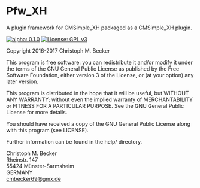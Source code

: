 Pfw_XH
======

A plugin framework for CMSimple_XH packaged as a CMSimple_XH plugin.

[![alpha: 0.1.0](https://img.shields.io/badge/alpha-0.1.0-red.svg)](https://github.com/cmb69/pfw_xh/releases/tag/0.1.0)
[![License: GPL v3](https://img.shields.io/badge/License-GPL%20v3-blue.svg)](http://www.gnu.org/licenses/gpl-3.0)

Copyright 2016-2017 Christoph M. Becker

This program is free software: you can redistribute it and/or modify
it under the terms of the GNU General Public License as published by
the Free Software Foundation, either version 3 of the License, or
(at your option) any later version.

This program is distributed in the hope that it will be useful,
but WITHOUT ANY WARRANTY; without even the implied warranty of
MERCHANTABILITY or FITNESS FOR A PARTICULAR PURPOSE.  See the
GNU General Public License for more details.

You should have received a copy of the GNU General Public License
along with this program (see LICENSE).

Further information can be found in the help/ directory.

Christoph M. Becker  
Rheinstr. 147  
55424 Münster-Sarmsheim  
GERMANY  
<cmbecker69@gmx.de>
